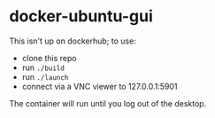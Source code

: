 # docker-ubuntu-gui

This isn't up on dockerhub; to use:

- clone this repo
- run `./build`
- run `./launch`
- connect via a VNC viewer to 127.0.0.1:5901

The container will run until you log out of the desktop.
